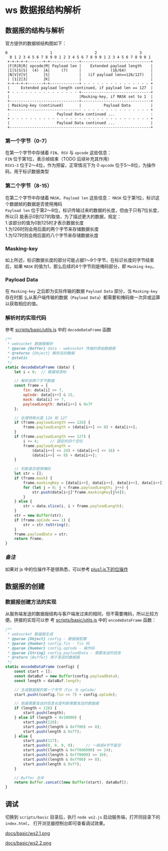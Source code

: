 # ws 数据报结构解析

## 数据报的结构与解析
官方提供的数据帧结构图如下：

```
0                   1                   2                   3
  0 1 2 3 4 5 6 7 8 9 0 1 2 3 4 5 6 7 8 9 0 1 2 3 4 5 6 7 8 9 0 1
 +-+-+-+-+-------+-+-------------+-------------------------------+
 |F|R|R|R| opcode|M| Payload len |    Extended payload length    |
 |I|S|S|S|  (4)  |A|     (7)     |             (16/64)           |
 |N|V|V|V|       |S|             |   (if payload len==126/127)   |
 | |1|2|3|       |K|             |                               |
 +-+-+-+-+-------+-+-------------+ - - - - - - - - - - - - - - - +
 |     Extended payload length continued, if payload len == 127  |
 + - - - - - - - - - - - - - - - +-------------------------------+
 |                               |Masking-key, if MASK set to 1  |
 +-------------------------------+-------------------------------+
 | Masking-key (continued)       |          Payload Data         |
 +-------------------------------- - - - - - - - - - - - - - - - +
 :                     Payload Data continued ...                :
 + - - - - - - - - - - - - - - - - - - - - - - - - - - - - - - - +
 |                     Payload Data continued ...                |
 +---------------------------------------------------------------+
```

### 第一个字节（0-7）
在第一个字节中存储着 `FIN`、`RSV` 与 `opcode` 这些信息：  
`FIN` 位于第1位，表示帧结束（TODO 后续补充其作用）  
`RSV1~3` 位于2～4位，作为预留，正常情况下为 0
`opcode` 位于5～8位，为操作码，用于标识数据类型

### 第二个字节（8-15）
在第二个字节中存储着 `MASK`、`Payload len` 这些信息：
`MASK` 位于第1位，标识这个数据帧的数据是否使用掩码  
`Payload len` 位于第2～8位，标识传输过来的数据的长度，但由于只有7位长度，所以只
能表示0到127的取值，为了描述更大的数据，规定：  
    1.该部分的值为0到125时才表示数据长度  
    1.为126时则会用后面的两个字节来存储数据长度  
    1.为127时则会用后面的八个字节来存储数据长度  

### Masking-key
如上所述，标识数据长度的部分可能占据1～9个字节，在标识长度的字节结束后，如果 `MASK` 
的值为1，那么后续的4个字节则是掩码部分，即 `Masking-key`。

### Payload Data
在 `Masking-key` 之后即为实际传输的数据 `Payload Data` 部分，当 `Masking-key` 存在时那
么从客户端传输的数据（`Payload Data`）都需要和掩码做一次异或运算以获取相应的值。

### 解析时的实现代码
参考 [scripts/basic/utils.js](/scripts/basic/utils.js) 中的 `decodeDataFrame` 函数
```js
/**
 * websocket 数据报解析
 * @param {Buffer} data - websocket 传输的原始数据报
 * @returns {Object} 解析后的数据
 * @static
 */
static decodeDataFrame (data) {
    let i = 0;  // 数据帧游标

    // 解析前两个字节数据
    const frame = {
        fin: data[i] >> 7,
        opCode: data[i++] & 15,
        mask: data[i] >> 7,
        payloadLength: data[i++] & 0x7F
    };

    // 处理特殊长度 126 和 127
    if (frame.payloadLength === 126) {
        frame.payloadLength = (data[i++] << 8) + data[i++];
    }
    if (frame.payloadLength === 127) {
        i += 4;     // 固定的四个空位
        frame.payloadLength =
            (data[i++] << 24) + (data[i++] << 16) +
            (data[i++] << 8) + data[i++];
    }

    // 判断是否使用掩码
    let str = [];
    if (frame.mask) {
        frame.maskingKey = [data[i++], data[i++], data[i++], data[i++]];
        for (let j = 0; j < frame.payloadLength; j++) {
            str.push(data[i+j]^frame.maskingKey[j%4]);
        }
    } else {
        str = data.slice(i, i + frame.payloadLength);
    }
    str = new Buffer(str);
    if (frame.opCode === 1) {
        str = str.toString();
    }
    frame.payloadData = str;
    return frame;
}
```

### *备注*
如果对 js 中的位操作不是很熟悉，可以参考 [plus1.js下的位操作](/docs/plus1.js下的位操作.md)

## 数据报的创建
### 数据报创建方法的实现
从服务端发送的数据报结构与客户端发过来的相同，但不需要掩码，所以比较方便。拼接的实现可以参
考 [scripts/basic/utils.js](/scripts/basic/utils.js) 中的 `encodeDataFrame` 函数：
```js
/**
 * websocket 数据报生成
 * @param {Object} config - 数据报配置
 * @param {Number} config.fin - fin 码
 * @param {Number} config.opCode - 操作码
 * @param {String} config.payloadData - 需要发送的信息
 * @return {Buffer} 用于发送的数据报
 */
static encodeDataFrame (config) {
    const start = [];
    const dataBuf = new Buffer(config.payloadData);
    const length = dataBuf.length;

    // 生成数据报的第一个字节（fin 与 opCode）
    start.push((config.fin << 7) + config.opCode);

    // 依据需要发送的信息长度判断需要发送的数据报
    if (length < 126) {
        start.push(length);
    } else if (length < 0x10000) {
        start.push(126);
        start.push((length & 0xff00) >> 8);
        start.push(length & 0xff);
    } else {
        start.push(127);
        start.push(0, 0, 0, 0);     // 一般前4字节留空
        start.push((length & 0xff000000) >> 24);
        start.push((length & 0xff0000) >> 16);
        start.push((length & 0xff00) >> 8);
        start.push(length & 0xff);
    }

    // Buffer 合并
    return Buffer.concat([new Buffer(start), dataBuf]);
}
```

## 调试
切换到 `scripts/basic` 目录后，执行 `node ws2.js` 启动服务端，打开同目录下的 `index.html`，
打开浏览器控制台即可查看调试效果。

[docs/basic/ws2.1.png](/docs/basic/ws2.1.png)

[docs/basic/ws2.2.png](/docs/basic/ws2.2.png)